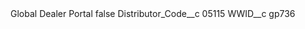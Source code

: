 <?xml version="1.0" encoding="UTF-8"?>
<CustomMetadata xmlns="http://soap.sforce.com/2006/04/metadata" xmlns:xsi="http://www.w3.org/2001/XMLSchema-instance" xmlns:xsd="http://www.w3.org/2001/XMLSchema">
    <label>Global Dealer Portal</label>
    <protected>false</protected>
    <values>
        <field>Distributor_Code__c</field>
        <value xsi:type="xsd:string">05115</value>
    </values>
    <values>
        <field>WWID__c</field>
        <value xsi:type="xsd:string">gp736</value>
    </values>
</CustomMetadata>
